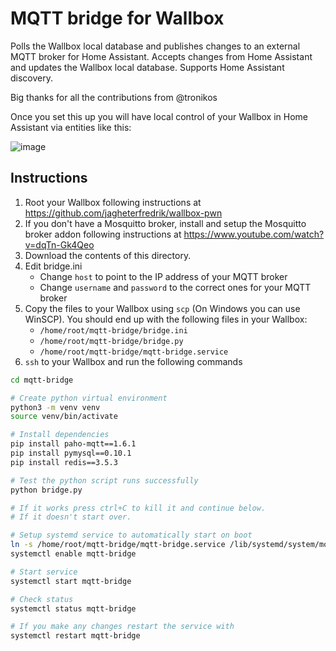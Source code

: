 # MQTT bridge for Wallbox

Polls the Wallbox local database and publishes changes to an external MQTT broker for Home Assistant.
Accepts changes from Home Assistant and updates the Wallbox local database.
Supports Home Assistant discovery.

Big thanks for all the contributions from @tronikos

Once you set this up you will have local control of your Wallbox in Home Assistant via entities like this:

![image](https://github.com/jagheterfredrik/wallbox-tooling/assets/9987465/60cbf100-f985-4c9c-a546-9776b3564705)

## Instructions

1. Root your Wallbox following instructions at <https://github.com/jagheterfredrik/wallbox-pwn>
2. If you don't have a Mosquitto broker, install and setup the Mosquitto broker addon following instructions at <https://www.youtube.com/watch?v=dqTn-Gk4Qeo>
3. Download the contents of this directory.
4. Edit bridge.ini
   - Change `host` to point to the IP address of your MQTT broker
   - Change `username` and `password` to the correct ones for your MQTT broker
5. Copy the files to your Wallbox using `scp` (On Windows you can use WinSCP). You should end up with the following files in your Wallbox:
   - `/home/root/mqtt-bridge/bridge.ini`
   - `/home/root/mqtt-bridge/bridge.py`
   - `/home/root/mqtt-bridge/mqtt-bridge.service`
6. `ssh` to your Wallbox and run the following commands

```sh
cd mqtt-bridge

# Create python virtual environment
python3 -m venv venv
source venv/bin/activate

# Install dependencies
pip install paho-mqtt==1.6.1
pip install pymysql==0.10.1
pip install redis==3.5.3

# Test the python script runs successfully
python bridge.py

# If it works press ctrl+C to kill it and continue below.
# If it doesn't start over.

# Setup systemd service to automatically start on boot
ln -s /home/root/mqtt-bridge/mqtt-bridge.service /lib/systemd/system/mqtt-bridge.service
systemctl enable mqtt-bridge

# Start service
systemctl start mqtt-bridge

# Check status
systemctl status mqtt-bridge

# If you make any changes restart the service with
systemctl restart mqtt-bridge
```
